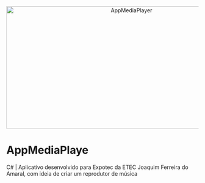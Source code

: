 <div align="center">
<img src="https://socialify.git.ci/iagof-dev/AppMediaPlayer/image?description=1&descriptionEditable=Aplicativo%20desenvolvido%20para%20Expotec%20da%20ETEC%20Joaquim%20Ferreira%20do%20Amaral%2C%20com%20ideia%20de%20criar%20um%20reprodutor%20de%20m%C3%BAsica&forks=1&issues=1&language=1&name=1&owner=1&stargazers=1&theme=Auto" alt="AppMediaPlayer" width="640" height="320" />
</div>

# AppMediaPlaye
C# | Aplicativo desenvolvido para Expotec da ETEC Joaquim Ferreira do Amaral, com ideia de criar um reprodutor de música
